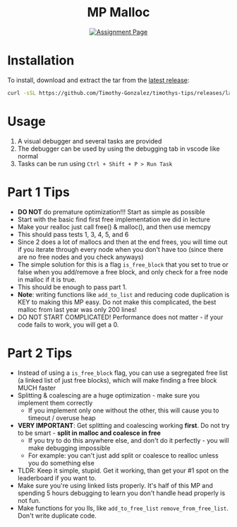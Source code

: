 <div align = center>

# MP Malloc

[![Assignment Page](https://img.shields.io/badge/Assignment-malloc-darkgreen?style=for-the-badge)](https://cs341.cs.illinois.edu/assignments/malloc.html)

</div>

# Installation

To install, download and extract the tar from the [latest release](https://github.com/Timothy-Gonzalez/timothys-tips/releases/latest):

```sh
curl -sSL https://github.com/Timothy-Gonzalez/timothys-tips/releases/latest/download/cs341-mp-malloc.tar | tar -xv
```

# Usage

1. A visual debugger and several tasks are provided
2. The debugger can be used by using the debugging tab in vscode like normal
3. Tasks can be run using `Ctrl + Shift + P > Run Task`

# Part 1 Tips

- **DO NOT** do premature optimization!!! Start as simple as possible
- Start with the basic find first free implementation we did in lecture
- Make your realloc just call free() & malloc(), and then use memcpy
- This should pass tests 1, 3, 4, 5, and 6
- Since 2 does a lot of mallocs and then at the end frees, you will time out if you iterate through every node
  when you don't have too (since there are no free nodes and you check anyways)
- The simple solution for this is a flag `is_free_block` that you set to true or false when you add/remove a free block,
  and only check for a free node in malloc if it is true.
- This should be enough to pass part 1.
- **Note**: writing functions like `add_to_list` and reducing code duplication is KEY to making this MP easy.
  Do not make this complicated, the best malloc from last year was only 200 lines!
- DO NOT START COMPLICATED! Performance does not matter - if your code fails to work, you will get a 0.

# Part 2 Tips

- Instead of using a `is_free_block` flag, you can use a segregated free list (a linked list of just free blocks),
  which will make finding a free block MUCH faster
- Splitting & coalescing are a huge optimization - make sure you implement them correctly
  - If you implement only one without the other, this will cause you to timeout / overuse heap
- **VERY IMPORTANT**: Get splitting and coalescing working **first**. Do not try to be smart - **split in malloc and coalesce in free**
  - If you try to do this anywhere else, and don't do it perfectly - you will make debugging impossible
  - For example: you can't just add split or coalesce to realloc unless you do something else
- TLDR: Keep it simple, stupid. Get it working, than get your #1 spot on the leaderboard if you want to.
- Make sure you're using linked lists properly. It's half of this MP and spending 5 hours debugging to learn you don't handle head properly is not fun.
- Make functions for you lls, like `add_to_free_list` `remove_from_free_list`. Don't write duplicate code.
